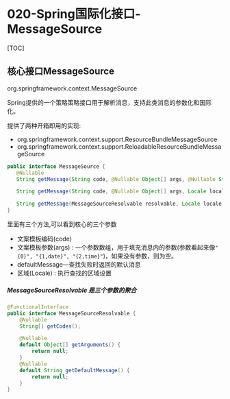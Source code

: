 # 020-Spring国际化接口-MessageSource

[TOC]

## 核心接口MessageSource

org.springframework.context.MessageSource

Spring提供的一个策略策略接口用于解析消息，支持此类消息的参数化和国际化。

提供了两种开箱即用的实现:

- org.springframework.context.support.ResourceBundleMessageSource
- org.springframework.context.support.ReloadableResourceBundleMessageSource

```java
public interface MessageSource {
   @Nullable
   String getMessage(String code, @Nullable Object[] args, @Nullable String defaultMessage, Locale locale);

   String getMessage(String code, @Nullable Object[] args, Locale locale) throws NoSuchMessageException;

   String getMessage(MessageSourceResolvable resolvable, Locale locale) throws NoSuchMessageException;
}
```

里面有三个方法,可以看到核心的三个参数

- 文案模板编码(code)
- 文案模板参数(args) : 一个参数数组，用于填充消息内的参数(参数看起来像`"{0}", "{1,date}", "{2,time}"`)，如果没有参数，则为空。
- defaultMessage—查找失败时返回的默认消息
- 区域(Locale) : 执行查找的区域设置

##### MessageSourceResolvable 是三个参数的聚合

```java
@FunctionalInterface
public interface MessageSourceResolvable {
	@Nullable
	String[] getCodes();

	@Nullable
	default Object[] getArguments() {
		return null;
	}
	@Nullable
	default String getDefaultMessage() {
		return null;
	}
}
```





